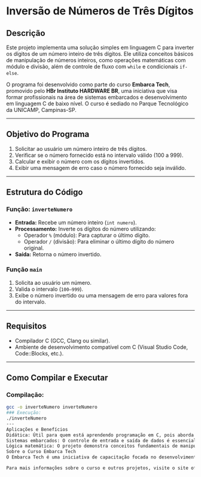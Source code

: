 # Inversão de Números de Três Dígitos

## Descrição
Este projeto implementa uma solução simples em linguagem C para inverter os dígitos de um número inteiro de três dígitos. Ele utiliza conceitos básicos de manipulação de números inteiros, como operações matemáticas com módulo e divisão, além de controle de fluxo com `while` e condicionais `if-else`.

O programa foi desenvolvido como parte do curso **Embarca Tech**, promovido pelo **HBr Instituto HARDWARE BR**, uma iniciativa que visa formar profissionais na área de sistemas embarcados e desenvolvimento em linguagem C de baixo nível. O curso é sediado no Parque Tecnológico da UNICAMP, Campinas-SP.

---

## Objetivo do Programa
1. Solicitar ao usuário um número inteiro de três dígitos.
2. Verificar se o número fornecido está no intervalo válido (100 a 999).
3. Calcular e exibir o número com os dígitos invertidos.
4. Exibir uma mensagem de erro caso o número fornecido seja inválido.

---

## Estrutura do Código

### Função: `inverteNumero`
- **Entrada:** Recebe um número inteiro (`int numero`).
- **Processamento:** Inverte os dígitos do número utilizando:
  - Operador `%` (módulo): Para capturar o último dígito.
  - Operador `/` (divisão): Para eliminar o último dígito do número original.
- **Saída:** Retorna o número invertido.

### Função `main`
1. Solicita ao usuário um número.
2. Valida o intervalo (`100–999`).
3. Exibe o número invertido ou uma mensagem de erro para valores fora do intervalo.

---

## Requisitos
- Compilador C (GCC, Clang ou similar).
- Ambiente de desenvolvimento compatível com C (Visual Studio Code, Code::Blocks, etc.).

---

## Como Compilar e Executar

### Compilação:
```bash
gcc -o inverteNumero inverteNumero
### Execução:
./inverteNumero
---
Aplicações e Benefícios
Didática: Útil para quem está aprendendo programação em C, pois aborda manipulação de variáveis, validação de entrada e uso de funções.
Sistemas embarcados: O controle de entrada e saída de dados é essencial para projetos embarcados.
Lógica matemática: O projeto demonstra conceitos fundamentais de manipulação numérica.
Sobre o Curso Embarca Tech
O Embarca Tech é uma iniciativa de capacitação focada no desenvolvimento de sistemas embarcados, hardware e programação em linguagens de baixo nível como C. O curso é promovido pelo HBr Instituto HARDWARE BR e está localizado no Parque Tecnológico da UNICAMP, em Campinas, São Paulo.

Para mais informações sobre o curso e outros projetos, visite o site oficial do HBr Instituto HARDWARE BR.




